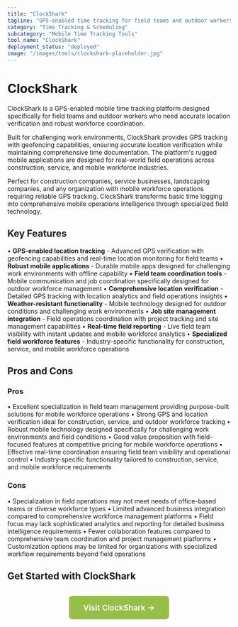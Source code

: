```yaml
---
title: "ClockShark"
tagline: "GPS-enabled time tracking for field teams and outdoor workers"
category: "Time Tracking & Scheduling"
subcategory: "Mobile Time Tracking Tools"
tool_name: "ClockShark"
deployment_status: "deployed"
image: "/images/tools/clockshark-placeholder.jpg"
---
```


# ClockShark

ClockShark is a GPS-enabled mobile time tracking platform designed specifically for field teams and outdoor workers who need accurate location verification and robust workforce coordination.

Built for challenging work environments, ClockShark provides GPS tracking with geofencing capabilities, ensuring accurate location verification while maintaining comprehensive time documentation. The platform's rugged mobile applications are designed for real-world field operations across construction, service, and mobile workforce industries.

Perfect for construction companies, service businesses, landscaping companies, and any organization with mobile workforce operations requiring reliable GPS tracking. ClockShark transforms basic time logging into comprehensive mobile operations intelligence through specialized field technology.

## Key Features

• **GPS-enabled location tracking** - Advanced GPS verification with geofencing capabilities and real-time location monitoring for field teams
• **Robust mobile applications** - Durable mobile apps designed for challenging work environments with offline capability
• **Field team coordination tools** - Mobile communication and job coordination specifically designed for outdoor workforce management
• **Comprehensive location verification** - Detailed GPS tracking with location analytics and field operations insights
• **Weather-resistant functionality** - Mobile technology designed for outdoor conditions and challenging work environments
• **Job site management integration** - Field operations coordination with project tracking and site management capabilities
• **Real-time field reporting** - Live field team visibility with instant updates and mobile workforce analytics
• **Specialized field workforce features** - Industry-specific functionality for construction, service, and mobile workforce operations

## Pros and Cons

### Pros
• Excellent specialization in field team management providing purpose-built solutions for mobile workforce operations
• Strong GPS and location verification ideal for construction, service, and outdoor workforce tracking
• Robust mobile technology designed specifically for challenging work environments and field conditions
• Good value proposition with field-focused features at competitive pricing for mobile workforce operations
• Effective real-time coordination ensuring field team visibility and operational control
• Industry-specific functionality tailored to construction, service, and mobile workforce requirements

### Cons
• Specialization in field operations may not meet needs of office-based teams or diverse workforce types
• Limited advanced business integration compared to comprehensive workforce management platforms
• Field focus may lack sophisticated analytics and reporting for detailed business intelligence requirements
• Fewer collaboration features compared to comprehensive team coordination and project management platforms
• Customization options may be limited for organizations with specialized workflow requirements beyond field operations

## Get Started with ClockShark

<div style="text-align: center; margin: 2rem 0;">
  <a href="https://www.clockshark.com" target="_blank" rel="noopener noreferrer" style="display: inline-block; background: #96BF47; color: white; padding: 1rem 2rem; text-decoration: none; border-radius: 8px; font-weight: 600; font-size: 1.1rem;">Visit ClockShark →</a>
</div>